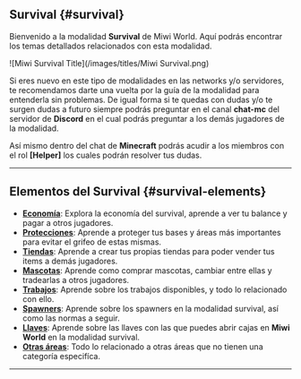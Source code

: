 ## Survival {#survival}

Bienvenido a la modalidad **Survival** de Miwi World.
Aquí podrás encontrar los temas detallados relacionados con esta modalidad.

![Miwi Survival Title](/images/titles/Miwi Survival.png)

Si eres nuevo en este tipo de modalidades en las networks y/o servidores, te recomendamos darte una vuelta por la guía de la modalidad para entenderla sin problemas.
De igual forma si te quedas con dudas y/o te surgen dudas a futuro siempre podrás preguntar en el canal **chat-mc** del servidor de **Discord**
en el cual podrás preguntar a los demás jugadores de la modalidad.

Así mismo dentro del chat de **Minecraft** podrás acudir a los miembros con el rol **[Helper]**
los cuales podrán resolver tus dudas.

---

## Elementos del Survival {#survival-elements}

- [**Economía**](/guide/economy): Explora la economía del survival, aprende a ver tu balance y pagar a otros jugadores.
- [**Protecciones**](/guide/protections): Aprende a proteger tus bases y áreas más importantes para evitar el grifeo de estas mismas.
- [**Tiendas**](/guide/shops): Aprende a crear tus propias tiendas para poder vender tus items a demás jugadores.
- [**Mascotas**](/guide/pets): Aprende como comprar mascotas, cambiar entre ellas y tradearlas a otros jugadores.
- [**Trabajos**](/guide/jobs): Aprende sobre los trabajos disponibles, y todo lo relacionado con ello.
- [**Spawners**](/guide/spawners): Aprende sobre los spawners en la modalidad survival, así como las normas a seguir.
- [**Llaves**](/guide/keys): Aprende sobre las llaves con las que puedes abrir cajas en **Miwi World** en la modalidad survival.
- [**Otras áreas**](/guide/survival-others): Todo lo relacionado a otras áreas que no tienen una categoría especifíca.

---